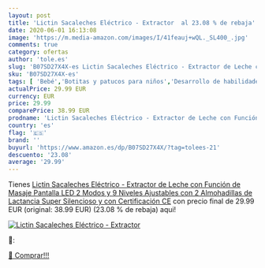 ```yaml
---
layout: post
title: 'Lictin Sacaleches Eléctrico - Extractor  al 23.08 % de rebaja'
date: 2020-06-01 16:13:08
image: 'https://m.media-amazon.com/images/I/41feauj+wQL._SL400_.jpg'
comments: true
category: ofertas
author: 'tole.es'
slug: 'B07SD27X4X-es Lictin Sacaleches Eléctrico - Extractor de Leche con...'
sku: 'B07SD27X4X-es'
tags: [ 'Bebé','Botitas y patucos para niños','Desarrollo de habilidades motoras','Juguetes','Juguetes para Bebés y primera infancia','Juguetes para apilar y encajar','Juguetes y juegos','Lactancia y alimentación','Recipientes para comida','Zapatos','Zapatos para bebés','Zapatos para niños','Zapatos y complementos','lactancia','sacaleches', ]
actualPrice: 29.99 EUR
currency: EUR
price: 29.99
comparePrice: 38.99 EUR
prodname: 'Lictin Sacaleches Eléctrico - Extractor de Leche con Función de Masaje  Pantalla LED 2 Modos y 9 Niveles Ajustables con 2 Almohadillas de Lactancia  Super Silencioso y con Certificación CE'
country: 'es'
flag: '🇪🇸'
brand: ''
buyurl: 'https://www.amazon.es/dp/B07SD27X4X/?tag=tolees-21'
descuento: '23.08'
average: '29.99'
---
```


Tienes [Lictin Sacaleches Eléctrico - Extractor de Leche con Función de Masaje  Pantalla LED 2 Modos y 9 Niveles Ajustables con 2 Almohadillas de Lactancia  Super Silencioso y con Certificación CE](https://www.amazon.es/dp/B07SD27X4X/?tag=tolees-21) con precio final de  29.99 EUR (original: 38.99 EUR) (23.08 %  de rebaja) aqui!

[![Lictin Sacaleches Eléctrico - Extractor ](https://m.media-amazon.com/images/I/41feauj+wQL._SL400_.jpg)](https://www.amazon.es/dp/B07SD27X4X/?tag=tolees-21)

🔎:


[🛒 Comprar!!!](https://www.amazon.es/dp/B07SD27X4X/?tag=tolees-21)
